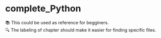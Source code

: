 # complete_Python
 📚 This could be used as reference for begginers.<br>
 🔍 The labeling of chapter should make it easier for finding specific files.
